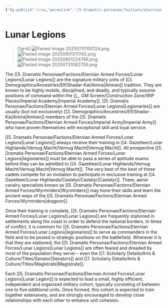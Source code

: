 ```yaml
---
{"dg-publish":true,"permalink":"/5-dramatis-personae/factions/eternian-armed-forces/lunar-legions/","noteIcon":""}
---
```


# Lunar Legions

>[!grid]
>![Pasted image 20250731150124.png](/img/user/x.%20Assets/Attachments/Pasted%20image%2020250731150124.png)
>![Pasted image 20250801211742.png](/img/user/x.%20Assets/Attachments/Pasted%20image%2020250801211742.png)
>![Pasted image 20250801224746.png](/img/user/x.%20Assets/Attachments/Pasted%20image%2020250801224746.png)
>![Pasted image 20250731082706.png](/img/user/x.%20Assets/Attachments/Pasted%20image%2020250731082706.png)

The [[5. Dramatis Personae/Factions/Eternian Armed Forces/Lunar Legions\|Lunar Legions]] are the signature military units of [[3. Demographics/Ancestries/Elf/Shadar-Kai/Amira\|Amiran]] tradition. They are known to be highly mobile, disciplined, and deadly, and typically assume positions of command within the [[_. GM Screen/Construction Zone/WIP Places/Imperial Academy\|Imperial Academy]]. [[5. Dramatis Personae/Factions/Eternian Armed Forces/Lunar Legions\|Legionaries]] are usually (but not exclusively) [[3. Demographics/Ancestries/Elf/Shadar-Kai/Amira\|Amiran]] members of the [[5. Dramatis Personae/Factions/Eternian Armed Forces/Imperial Army\|Imperial Army]] who have proven themselves with exceptional skill and loyal service. 

[[5. Dramatis Personae/Factions/Eternian Armed Forces/Lunar Legions\|Lunar Legions]] always receive their training in [[4. Gazetteer/Lunar Highlands/Vernug Macht/Vernug Macht\|Vernug Macht]]. All prospective [[5. Dramatis Personae/Factions/Eternian Armed Forces/Lunar Legions\|legionaries]] must be able to pass a series of aptitude exams before they can be admitted to [[4. Gazetteer/Lunar Highlands/Vernug Macht/Vernug Macht\|Vernug Macht]]. The very best of the best of these cadets compete for an invitation to participate in exclusive training at [[4. Gazetteer/Lunar Highlands/Castelyr/Castelyr\|Castelyr]]. There, aerial cavalry specialists known as [[5. Dramatis Personae/Factions/Eternian Armed Forces/Wyrmriders\|Wyrmriders]] may hone their skills and learn the ancient ways of the [[5. Dramatis Personae/Factions/Eternian Armed Forces/Wyrmriders\|dragoon]].  

Once their training is complete, [[5. Dramatis Personae/Factions/Eternian Armed Forces/Lunar Legions\|Lunar Legions]] are frequently stationed in settlements along the coast in order to defend the national borders. In times of conflict, it is common for [[5. Dramatis Personae/Factions/Eternian Armed Forces/Lunar Legions\|legionaries]] to serve as commanders in the field and to be posted in strategic positions on the battlefield. Wherever it is that they are stationed, the [[5. Dramatis Personae/Factions/Eternian Armed Forces/Lunar Legions\|Lunar Legions]] are often feared and dreaded by most of the population they serve-- even the [[7. Scholarly Details/Arts & Culture/Titles/Senator\|Senators]] and [[7. Scholarly Details/Arts & Culture/Titles/Magistrate\|Magistrate]]. 

Each [[5. Dramatis Personae/Factions/Eternian Armed Forces/Lunar Legions\|Lunar Legion]] is expected to lead a small, highly efficient, independent and organized military cohort, typically consisting of between one to five additional units. Once formed, this cohort is expected to train together extensively, and are strongly encouraged to develop close relationships with each other to enhance unit cohesion. 




